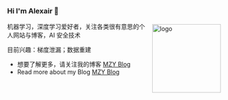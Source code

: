 ### Hi I'm Alexair 👋

<img src="https://github-readme-stats.vercel.app/api?username=Alexair059&show_icons=true&bg_color=30,e96443,904e95&title_color=fff&text_color=fff" alt="logo" height="160" align="right" style="margin: 5px; margin-bottom: 20px;" />

机器学习，深度学习爱好者，关注各类很有意思的个人网站与博客，AI 安全技术

目前兴趣：梯度泄漏；数据重建

- 想要了解更多，请关注我的博客 [MZY Blog](https://alexair059.github.io/)
- Read more about my Blog [MZY Blog](https://alexair059.github.io/)
